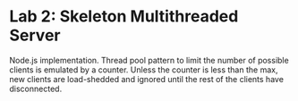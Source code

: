 # Lab 2: Skeleton Multithreaded Server

Node.js implementation. Thread pool pattern to limit the number of possible clients is emulated by a counter. Unless the counter is less than the max, new clients are load-shedded and ignored until the rest of the clients have disconnected.
